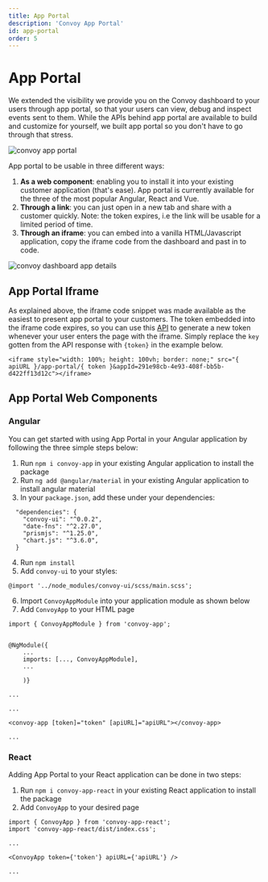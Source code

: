 ```yaml
---
title: App Portal
description: 'Convoy App Portal'
id: app-portal
order: 5
---
```


# App Portal

We extended the visibility we provide you on the Convoy dashboard to your users through app portal, so that your users can view, debug and inspect events sent to them. While the APIs behind app portal are available to build and customize for yourself, we built app portal so you don't have to go through that stress.

![convoy app portal](../../docs-assets/app-portal-ui.png)

App portal to be usable in three different ways:

1. **As a web component**: enabling you to install it into your existing customer application (that's ease). App portal is currently available for the three of the most popular Angular, React and Vue.
2. **Through a link**: you can just open in a new tab and share with a customer quickly. Note: the token expires, i.e the link will be usable for a limited period of time.
3. **Through an iframe**: you can embed into a vanilla HTML/Javascript application, copy the iframe code from the dashboard and past in to code.

![convoy dashboard app details](../../docs-assets/convoy-dashboard-app-details.png)

## App Portal Iframe

As explained above, the iframe code snippet was made available as the easiest to present app portal to your customers. The token embedded into the iframe code expires, so you can use this [API](https://convoy.readme.io/reference/post_security-applications-appid-keys) to generate a new token whenever your user enters the page with the iframe. Simply replace the `key` gotten from the API response with `{token}` in the example below.

```html[iframe snippet]
<iframe style="width: 100%; height: 100vh; border: none;" src="{ apiURL }/app-portal/{ token }&appId=291e98cb-4e93-408f-bb5b-d422ff13d12c"></iframe>
```

## App Portal Web Components

### Angular

You can get started with using App Portal in your Angular application by following the three simple steps below:

1. Run `npm i convoy-app` in your existing Angular application to install the package
2. Run `ng add @angular/material` in your existing Angular application to install angular material
3. In your `package.json`, add these under your dependencies:

```javascript[package.json]
  "dependencies": {
    "convoy-ui": "^0.0.2",
    "date-fns": "^2.27.0",
    "prismjs": "^1.25.0",
    "chart.js": "^3.6.0",
  }
```

4. Run `npm install`
5. Add `convoy-ui` to your styles:

```css[styles.scss]
@import '../node_modules/convoy-ui/scss/main.scss';
```

6. Import `ConvoyAppModule` into your application module as shown below
7. Add `ConvoyApp` to your HTML page

```javascript[app.module.ts]
import { ConvoyAppModule } from 'convoy-app';


@NgModule({
    ...
    imports: [..., ConvoyAppModule],
    ...

    )}

...
```

```html[app.component.html]
...

<convoy-app [token]="token" [apiURL]="apiURL"></convoy-app>

...
```

### React

Adding App Portal to your React application can be done in two steps:

1. Run `npm i convoy-app-react` in your existing React application to install the package
2. Add `ConvoyApp` to your desired page

```javascript[app.js]
import { ConvoyApp } from 'convoy-app-react';
import 'convoy-app-react/dist/index.css';

...

<ConvoyApp token={'token'} apiURL={'apiURL'} />

...
```

